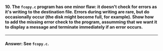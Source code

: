 #### 10. The `fcopy.c` program has one minor flaw: it doesn't check for errors as it's writing to the destination file. Errors during writing are rare, but do occasionally occur (the disk might become full, for example). Show how to add the missing error check to the program, assumming that we want it to display a message and terminate immediately if an error occurs.

---

#### Answer: See `fcopy.c`.
